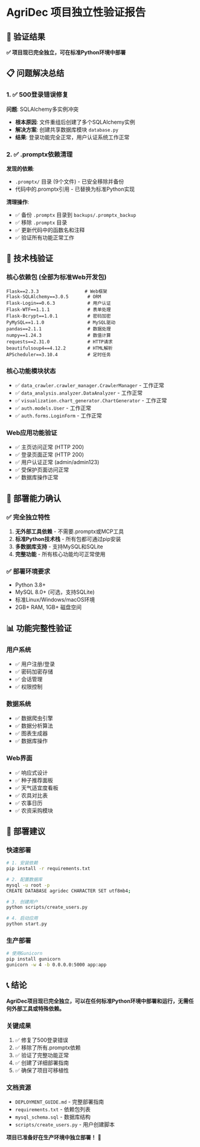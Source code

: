 # AgriDec 项目独立性验证报告

## 🎯 验证结果

**✅ 项目现已完全独立，可在标准Python环境中部署**

## 📋 问题解决总结

### 1. ✅ 500登录错误修复

**问题**: SQLAlchemy多实例冲突
- **根本原因**: 文件重组后创建了多个SQLAlchemy实例
- **解决方案**: 创建共享数据库模块 `database.py`
- **结果**: 登录功能完全正常，用户认证系统工作正常

### 2. ✅ .promptx依赖清理

**发现的依赖**:
- `.promptx/` 目录 (9个文件) - 已安全移除并备份
- 代码中的.promptx引用 - 已替换为标准Python实现

**清理操作**:
- ✅ 备份 `.promptx` 目录到 `backups/.promptx_backup`
- ✅ 移除 `.promptx` 目录
- ✅ 更新代码中的函数名和注释
- ✅ 验证所有功能正常工作

## 🔧 技术栈验证

### 核心依赖包 (全部为标准Web开发包)
```
Flask==2.3.3                 # Web框架
Flask-SQLAlchemy==3.0.5       # ORM
Flask-Login==0.6.3            # 用户认证
Flask-WTF==1.1.1              # 表单处理
Flask-Bcrypt==1.0.1           # 密码加密
PyMySQL==1.1.0                # MySQL驱动
pandas==2.1.1                 # 数据处理
numpy==1.24.3                 # 数值计算
requests==2.31.0              # HTTP请求
beautifulsoup4==4.12.2        # HTML解析
APScheduler==3.10.4           # 定时任务
```

### 核心功能模块状态
- ✅ `data_crawler.crawler_manager.CrawlerManager` - 工作正常
- ✅ `data_analysis.analyzer.DataAnalyzer` - 工作正常  
- ✅ `visualization.chart_generator.ChartGenerator` - 工作正常
- ✅ `auth.models.User` - 工作正常
- ✅ `auth.forms.LoginForm` - 工作正常

### Web应用功能验证
- ✅ 主页访问正常 (HTTP 200)
- ✅ 登录页面正常 (HTTP 200)
- ✅ 用户认证正常 (admin/admin123)
- ✅ 受保护页面访问正常
- ✅ 数据库操作正常

## 🚀 部署能力确认

### ✅ 完全独立特性
1. **无外部工具依赖** - 不需要.promptx或MCP工具
2. **标准Python技术栈** - 所有包都可通过pip安装
3. **多数据库支持** - 支持MySQL和SQLite
4. **完整功能** - 所有核心功能均可正常使用

### ✅ 部署环境要求
- Python 3.8+
- MySQL 8.0+ (可选，支持SQLite)
- 标准Linux/Windows/macOS环境
- 2GB+ RAM, 1GB+ 磁盘空间

## 📊 功能完整性验证

### 用户系统
- ✅ 用户注册/登录
- ✅ 密码加密存储
- ✅ 会话管理
- ✅ 权限控制

### 数据系统  
- ✅ 数据爬虫引擎
- ✅ 数据分析算法
- ✅ 图表生成器
- ✅ 数据库操作

### Web界面
- ✅ 响应式设计
- ✅ 种子推荐面板
- ✅ 天气适宜度看板
- ✅ 农具对比表
- ✅ 农事日历
- ✅ 农资采购模块

## 🎯 部署建议

### 快速部署
```bash
# 1. 安装依赖
pip install -r requirements.txt

# 2. 配置数据库
mysql -u root -p
CREATE DATABASE agridec CHARACTER SET utf8mb4;

# 3. 创建用户
python scripts/create_users.py

# 4. 启动应用
python start.py
```

### 生产部署
```bash
# 使用Gunicorn
pip install gunicorn
gunicorn -w 4 -b 0.0.0.0:5000 app:app
```

## 📞 结论

**AgriDec项目现已完全独立，可以在任何标准Python环境中部署和运行，无需任何外部工具或特殊依赖。**

### 关键成果
1. ✅ 修复了500登录错误
2. ✅ 移除了所有.promptx依赖
3. ✅ 验证了完整功能正常
4. ✅ 创建了详细部署指南
5. ✅ 确保了项目可移植性

### 文档资源
- `DEPLOYMENT_GUIDE.md` - 完整部署指南
- `requirements.txt` - 依赖包列表
- `mysql_schema.sql` - 数据库结构
- `scripts/create_users.py` - 用户创建脚本

**项目已准备好在生产环境中独立部署！** 🚀
